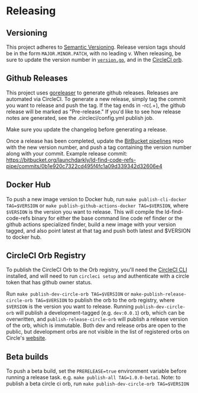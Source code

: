 # Releasing

## Versioning
This project adheres to [Semantic Versioning](http://semver.org). Release version tags should be in the form `MAJOR.MINOR.PATCH`, with no leading v. When releasing, be sure to update the version number in [`version.go`](https://github.com/launchdarkly/ld-find-code-refs/blob/master/internal/version/version.go), and in the [CircleCI orb](https://github.com/launchdarkly/ld-find-code-refs/blob/master/build/package/circleci/orb.yml).

## Github Releases

This project uses [goreleaser](https://goreleaser.com/) to generate github releases. Releases are automated via CircleCI. To generate a new release, simply tag the commit you want to release and push the tag. If the tag ends in -rc(.+), the github release will be marked as "Pre-release." If you'd like to see how release notes are generated, see the .circleci/config.yml publish job.

Make sure you update the changelog before generating a release.

Once a release has been completed, update the [BitBucket pipelines](https://bitbucket.org/launchdarkly/ld-find-code-refs-pipe) repo with the new version number, and push a tag containing the version number along with your commit. Example release commit: https://bitbucket.org/launchdarkly/ld-find-code-refs-pipe/commits/0b1e920c7322cd495f4fc1a09d339342d32606e4

## Docker Hub

To push a new image version to Docker hub, run `make publish-cli-docker TAG=$VERSION` or `make publish-github-actions-docker TAG=$VERSION`, where `$VERSION` is the version you want to release. This will compile the ld-find-code-refs binary for either the base command line code ref finder or the github actions specialized finder, build a new image with your version tagged, and also point latest at that tag and push both latest and $VERSION to docker hub.

## CircleCI Orb Registry

To publish the CircleCI Orb to the Orb registry, you'll need the [CircleCI CLI](https://circleci.com/docs/2.0/local-cli/) installed, and will need to run `circleci setup` and authenticate with a circle token that has github owner status.

Run `make publish-dev-circle-orb TAG=$VERSION` or `make-publish-release-circle-orb TAG=$VERSION` to publish the orb to the orb registry, where `$VERSION` is the version you want to release. Running `publish-dev-circle-orb` will publish a development-tagged (e.g. `dev:0.0.1`) orb, which can be overwritten, and `publish-release-circle-orb` will publish a release version of the orb, which is immutable. Both dev and release orbs are open to the public, but development orbs are not visible in the list of registered orbs on Circle's [website](https://circleci.com/orbs/registry/?showAll=true).

## Beta builds

To push a beta build, set the `PRERELEASE=true` environment variable before running a release task. e.g. `make publish-all TAG=1.0.0-beta1`. Note: to publish a beta circle ci orb, run `make publish-dev-circle-orb TAG=$VERSION`